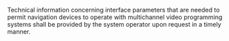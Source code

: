 Technical information concerning interface parameters that are needed to permit navigation devices to operate with multichannel video programming systems shall be provided by the system operator upon request in a timely manner.

